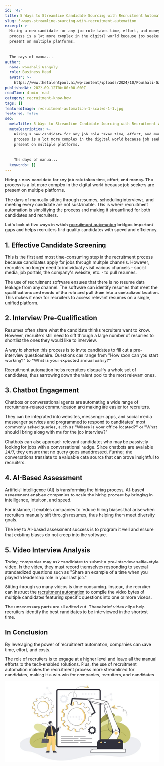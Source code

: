 ```yaml
---
id: '42'
title: 5 Ways to Streamline Candidate Sourcing with Recruitment Automation
slug: 5-ways-streamline-sourcing-with-recruitment-automation
excerpt: >-
  Hiring a new candidate for any job role takes time, effort, and money. The
  process is a lot more complex in the digital world because job seekers are
  present on multiple platforms.


  The days of manua...
author:
  name: Poushali Ganguly
  role: Business Head
  avatar: >-
    https://www.thetalentpool.ai/wp-content/uploads/2024/10/Poushali-Gangulyimage.webp
publishedAt: 2022-09-12T00:00:00.000Z
readTime: 4 min read
category: recruitment-know-how
tags: []
featuredImage: recruitment-automation-1-scaled-1-1.jpg
featured: false
seo:
  metaTitle: 5 Ways to Streamline Candidate Sourcing with Recruitment Automation
  metaDescription: >-
    Hiring a new candidate for any job role takes time, effort, and money. The
    process is a lot more complex in the digital world because job seekers are
    present on multiple platforms.


    The days of manua...
  keywords: []
---
```


Hiring a new candidate for any job role takes time, effort, and money. The process is a lot more complex in the digital world because job seekers are present on multiple platforms.

The days of manually sifting through resumes, scheduling interviews, and meeting every candidate are not sustainable. This is where recruitment automation is simplifying the process and making it streamlined for both candidates and recruiters.

<!--more-->

Let's look at five ways in which [recruitment automation](https://www.thetalentpool.ai/blogs/11-ways-recruitment-automation-reshape-recruiting-process/) bridges important gaps and helps recruiters find quality candidates with speed and efficiency. 

## **1\. Effective Candidate Screening**

This is the first and most time-consuming step in the recruitment process because candidates apply for jobs through multiple channels. However, recruiters no longer need to individually visit various channels - social media, job portals, the company's website, etc. - to pull resumes.

The use of recruitment software ensures that there is no resume data leakage from any channel. The software can identify resumes that meet the qualifications and needs of the role and pull them into a centralized location. This makes it easy for recruiters to access relevant resumes on a single, unified platform. 

## **2\. Interview Pre-Qualification** 

Resumes often share what the candidate thinks recruiters want to know. However, recruiters still need to sift through a large number of resumes to shortlist the ones they would like to interview.

A way to shorten this process is to invite candidates to fill out a pre-interview questionnaire. Questions can range from "How soon can you start working?" to "What is your expected annual salary?"

Recruitment automation helps recruiters disqualify a whole set of candidates, thus narrowing down the talent pool to the most relevant ones. 

## **3\. Chatbot Engagement**

Chatbots or conversational agents are automating a wide range of recruitment-related communication and making life easier for recruiters.

They can be integrated into websites, messenger apps, and social media messenger services and programmed to respond to candidates' most commonly asked queries, such as "Where is your office located?" or "What should I bring along with me for the job interview?"

Chatbots can also approach relevant candidates who may be passively looking for jobs with a conversational nudge. Since chatbots are available 24/7, they ensure that no query goes unaddressed. Further, the conversations translate to a valuable data source that can prove insightful to recruiters.  

## **4\. AI-Based Assessment** 

Artificial intelligence (AI) is transforming the hiring process. AI-based assessment enables companies to scale the hiring process by bringing in intelligence, intuition, and speed.

For instance, it enables companies to reduce hiring biases that arise when recruiters manually sift through resumes, thus helping them meet diversity goals.

The key to AI-based assessment success is to program it well and ensure that existing biases do not creep into the software. 

## **5\. Video Interview Analysis**

Today, companies may ask candidates to submit a pre-interview selfie-style video. In the video, they must record themselves responding to several standardized questions such as "Share an example of a time when you played a leadership role in your last job."

Sifting through so many videos is time-consuming. Instead, the recruiter can instruct the [recruitment automation](https://www.thetalentpool.ai/) to compile the video bytes of multiple candidates featuring specific questions into one or more videos.

The unnecessary parts are all edited out. These brief video clips help recruiters identify the best candidates to be interviewed in the shortest time.  

## In Conclusion

By leveraging the power of recruitment automation, companies can save time, effort, and costs.

The role of recruiters is to engage at a higher level and leave all the manual efforts to the tech-enabled solutions. Plus, the use of recruitment automation makes the recruitment process more streamlined for candidates, making it a win-win for companies, recruiters, and candidates. 

![recruitment-automation](images/recruitment-automation-scaled-1-1-1024x536.jpg)
